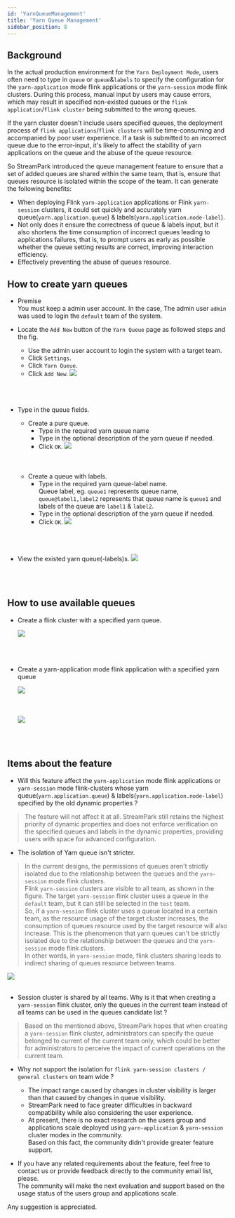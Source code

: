 ```yaml
---
id: 'YarnQueueManagement'
title: 'Yarn Queue Management'
sidebar_position: 8
---
```


## Background
In the actual production environment for the `Yarn Deployment Mode`, 
users often need to type in `queue` or `queue`&`labels` to specify 
the configuration for the `yarn-application` mode flink applications
or the `yarn-session` mode flink clusters.
During this process, manual input by users may cause errors, 
which may result in specified non-existed queues or the `flink application`/`flink cluster` 
being submitted to the wrong queues.

If the yarn cluster doesn't include users specified queues,
the deployment process of `flink applications`/`flink clusters` 
will be time-consuming and accompanied by poor user experience. 
If a task is submitted to an incorrect queue due to the error-input, 
it's likely to affect the stability of yarn applications on the queue and the abuse of the queue resource.

So StreamPark introduced the queue management feature to ensure that a set of added queues are shared within the same team, 
that is, ensure that queues resource is isolated within the scope of the team. It can generate the following benefits:
- When deploying Flink `yarn-application` applications or Flink `yarn-session` clusters, 
it could set quickly and accurately yarn queue(`yarn.application.queue`) & labels(`yarn.application.node-label`).
- Not only does it ensure the correctness of queue & labels input, 
but it also shortens the time consumption of incorrect queues leading to applications failures,
that is, to prompt users as early as possible whether the queue setting results are correct, improving interaction efficiency.
- Effectively preventing the abuse of queues resource.


## How to create yarn queues
- Premise  
You must keep a admin user account. In the case, The admin user `admin` was used to login the `default` team of the system.  
- Locate the `Add New` button of the `Yarn Queue` page as followed steps and the fig.
  - Use the admin user account to login the system with a target team.
  - Click `Settings`.
  - Click `Yarn Queue`.
  - Click `Add New`.
  <img src="/doc/image/yarn-queue/flow_to_create.png"/><br></br><br></br>

- Type in the queue fields.  
  - Create a pure queue.
    - Type in the required yarn queue name
    - Type in the optional description of the yarn queue if needed.
    - Click `OK`.
    <img src="/doc/image/yarn-queue/flow_to_type_in_pure_queue.png"/><br></br><br></br>
  - Create a queue with labels.
    - Type in the required yarn queue-label name.  
      Queue label, eg. `queue1` represents queue name, `queue@label1,label2` represents that queue name is `queue1` and labels of the queue are `label1` & `label2`.  
    - Type in the optional description of the yarn queue if needed.
    - Click `OK`.
  <img src="/doc/image/yarn-queue/flow_to_type_in_pure_queue_labels.png"/><br></br><br></br>
- View the existed yarn queue(-labels)s.
  <img src="/doc/image/yarn-queue/existed_queues.png"/><br></br><br></br>


## How to use available queues

- Create a flink cluster with a specified yarn queue.
  
  <img src="/doc/image/yarn-queue/available_queues_when_creating_cluster.png"/><br></br><br></br>

- Create a yarn-application mode flink application with a specified yarn queue

  <img src="/doc/image/yarn-queue/use_yarn_app_mode_to_create_application.png"/><br></br><br></br>
  <img src="/doc/image/yarn-queue/available_queues_when_creating_application.png"/><br></br><br></br>



## Items about the feature

- Will this feature affect the `yarn-application` mode flink applications or `yarn-session` mode flink-clusters whose yarn queue(`yarn.application.queue`) & labels(`yarn.application.node-label`) specified by the old dynamic properties ?  
> The feature will not affect it at all. StreamPark still retains the highest priority of dynamic properties and does 
not enforce verification on the specified queues and labels in the dynamic properties, providing users with space for advanced configuration.

- The isolation of Yarn queue isn't stricter.
> In the current designs, the permissions of queues aren't strictly isolated due to
the relationship between the queues and the `yarn-session` mode flink clusters.  
> Flink `yarn-session` clusters are visible to all team, as shown in the figure. 
The target `yarn-session` flink cluster uses a queue in the `default` team, but it can still be selected in the `test` team.  
> So, if a `yarn-session` flink cluster uses a queue located in a certain team, as the resource usage of the target cluster increases, 
the consumption of queues resource used by the target resource will also increase.
This is the phenomenon that yarn queues can't be strictly isolated 
due to the relationship between the queues and the `yarn-session` mode flink clusters.   
> In other words, in `yarn-session` mode, flink clusters sharing leads to indirect sharing of queues resource between teams.

  <img src="/doc/image/yarn-queue/use_yarn_session_mode_to_create_application.png"/><br></br>

- Session cluster is shared by all teams. Why is it that when creating a `yarn-session` flink cluster, only the queues in the current team instead of all teams can be used in the queues candidate list ?
> Based on the mentioned above, StreamPark hopes that when creating a `yarn-session` flink cluster, 
administrators can specify the queue belonged to current of the current team only,
which could be better for administrators to perceive the impact of current operations on the current team.

- Why not support the isolation for `flink yarn-session clusters / general clusters` on team wide ?  
  - The impact range caused by changes in cluster visibility is larger than that caused by changes in queue visibility.  
  - StreamPark need to face greater difficulties in backward compatibility while also considering the user experience.   
  - At present, there is no exact research on the users group and applications scale deployed using
    `yarn-application` & `yarn-session` cluster modes in the community.    
  Based on this fact, the community didn't provide greater feature support.    


- If you have any related requirements about the feature, feel free to contact us or provide feedback directly to the community email list, please.   
  The community will make the next evaluation and support based on the usage status of the users group and applications scale.

Any suggestion is appreciated.

